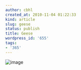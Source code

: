 ```yaml
---
author: cbhl
created_at: 2010-11-04 01:22:33
kind: article
slug: geese
status: publish
title: Geese
wordpress_id: '655'
tags:
- '365'
---
```


![image](http://blog.azuresky.ca/blog/wp-content/uploads/2010/11/wpid-IMG_20101103_143745.jpg)
